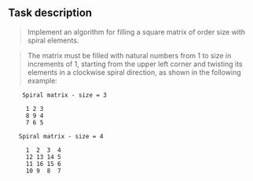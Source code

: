 ## Task description ##

> Implement an algorithm for filling a square matrix of order size with spiral elements.  

> The matrix must be filled with natural numbers from 1 to size in increments of 1, starting from the upper left corner and twisting its elements in a clockwise spiral direction, as shown in the following example:

        Spiral matrix - size = 3

         1 2 3  
         8 9 4  
         7 6 5  

       Spiral matrix - size = 4
   
         1  2  3  4   
         12 13 14 5  
         11 16 15 6  
         10 9  8  7  
